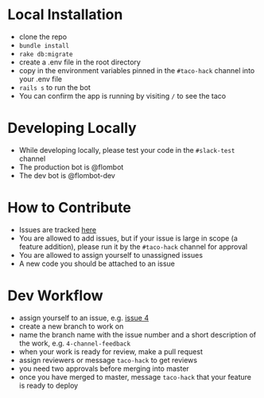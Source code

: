 # Local Installation
- clone the repo
- `bundle install`
- `rake db:migrate`
- create a .env file in the root directory
- copy in the environment variables pinned in the `#taco-hack` channel into your .env file
- `rails s` to run the bot
- You can confirm the app is running by visiting `/` to see the taco

# Developing Locally
- While developing locally, please test your code in the `#slack-test` channel
- The production bot is @flombot
- The dev bot is @flombot-dev

# How to Contribute
- Issues are tracked [here](https://github.com/flatiron-school/flombot/projects/1)
- You are allowed to add issues, but if your issue is large in scope (a feature addition), please run it by the `#taco-hack` channel for approval
- You are allowed to assign yourself to unassigned issues
- A new code you should be attached to an issue

# Dev Workflow
- assign yourself to an issue, e.g. [issue 4](https://github.com/flatiron-school/flombot/issues/4)
- create a new branch to work on
- name the branch name with the issue number and a short description of the work, e.g. `4-channel-feedback`
- when your work is ready for review, make a pull request
- assign reviewers or message `taco-hack` to get reviews
- you need two approvals before merging into master
- once you have merged to master, message `taco-hack` that your feature is ready to deploy
